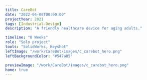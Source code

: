 ```yaml
---
title: CareBot
date: "2022-04-08T00:00:00"
projectYear: 2021
tags: [Industrial-Design]
description: "A friendly healthcare device for aging adults."

timeline: "8 Weeks"
role: "Solo project"
tools: "SolidWorks, Keyshot"
leftImage: "/work/CareBot/images/c_carebot_hero.png"
leftBackgroundColor: "#547a85"

previewImage: "/work/CareBot/images/c_carebot_hero.png"
home: true
---
```


